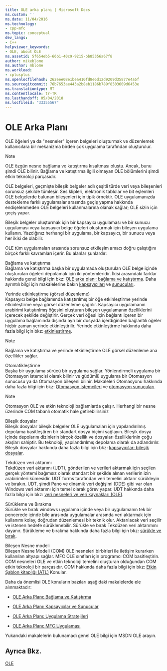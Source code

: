 ```yaml
---
title: OLE arka planı | Microsoft Docs
ms.custom: ''
ms.date: 11/04/2016
ms.technology:
- cpp-mfc
ms.topic: conceptual
dev_langs:
- C++
helpviewer_keywords:
- OLE, about OLE
ms.assetid: 5f654eb5-66b1-40c9-9215-bb85356a67f8
author: mikeblome
ms.author: mblome
ms.workload:
- cplusplus
ms.openlocfilehash: 262eee08e1bea410fd8e6d12d9209d35877e4a5f
ms.sourcegitcommit: 76b7653ae443a2b8eb1186b789f8503609d6453e
ms.translationtype: MT
ms.contentlocale: tr-TR
ms.lasthandoff: 05/04/2018
ms.locfileid: "33355567"
---
```

# <a name="ole-background"></a>OLE Arka Planı
OLE öğeleri ya da "nesneler" içeren belgeleri oluşturmak ve düzenlemek kullanıcılara bir mekanizma birden çok uygulama tarafından oluşturulur.  
  
> [!NOTE]
>  OLE özgün nesne bağlama ve katıştırma kısaltması oluştu. Ancak, bunu şimdi OLE bilinir. Bağlama ve katıştırma ilgili olmayan OLE bölümlerini şimdi etkin teknoloji parçasıdır.  
  
 OLE belgeleri, geçmişte bileşik belgeler adlı çeşitli türde veri veya bileşenleri sorunsuz şekilde tümleşir. Ses klipleri, elektronik tablolar ve bit eşlemleri OLE belgelerde bulunan bileşenleri için tipik örnektir. OLE uygulamanızda destekleme farklı uygulamalar arasında geçiş yapma hakkında endişelenmeden OLE belgeleri kullanmalarına olanak sağlar; OLE sizin için geçiş yapar.  
  
 Bileşik belgeler oluşturmak için bir kapsayıcı uygulaması ve bir sunucu uygulaması veya kapsayıcı belge öğeleri oluşturmak için bileşen uygulama kullanın. Yazdığınız herhangi bir uygulama, bir kapsayıcı, bir sunucu veya her ikisi de olabilir.  
  
 OLE tüm uygulamaları arasında sorunsuz etkileşim amacı doğru çalıştığını birçok farklı kavramları içerir. Bu alanlar şunlardır:  
  
 Bağlama ve katıştırma  
 Bağlama ve katıştırma başka bir uygulamada oluşturulan OLE belge içinde oluşturulan öğeleri depolamak için iki yöntemleridir. İkisi arasındaki farklar hakkında genel bilgi için bkz: [OLE arka planı: bağlama ve katıştırma](../mfc/ole-background-linking-and-embedding.md). Daha ayrıntılı bilgi için makalelerine bakın [kapsayıcıları](../mfc/containers.md) ve [sunucuları](../mfc/servers.md).  
  
 Yerinde etkinleştirme (görsel düzenleme)  
 Kapsayıcı belge bağlamında katıştırılmış bir öğe etkinleştirme yerinde etkinleştirme veya görsel düzenleme çağrılır. Kapsayıcı uygulamanın arabirimi katıştırılmış öğesini oluşturan bileşen uygulamanın özelliklerini içerecek şekilde değiştirir. Gerçek veri öğesi için bağlantı içeren bir uygulama bağlamında dışında ayrı bir dosyada içerdiğinden bağlantılı öğeler hiçbir zaman yerinde etkinleştirilir. Yerinde etkinleştirme hakkında daha fazla bilgi için bkz: [etkinleştirme](../mfc/activation-cpp.md).  
  
> [!NOTE]
>  Bağlama ve katıştırma ve yerinde etkinleştirme OLE görsel düzenleme ana özellikler sağlar.  
  
 Otomatikleştirme  
 Başka bir uygulama sürücü bir uygulama sağlar. Yönlendirmeli uygulama bir Otomasyon istemcisi olarak bilinir ve güdümlü uygulama bir Otomasyon sunucusu ya da Otomasyon bileşeni bilinir. Makaleleri Otomasyonu hakkında daha fazla bilgi için bkz: [Otomasyon istemcileri](../mfc/automation-clients.md) ve [otomasyon sunucuları](../mfc/automation-servers.md).  
  
> [!NOTE]
>  Otomasyon OLE ve etkin teknoloji bağlamlarda çalışır. Herhangi bir nesne üzerinde COM tabanlı otomatik hale getirebilirsiniz  
  
 Bileşik dosyalar  
 Bileşik dosyalar bileşik belgeler OLE uygulamaları için yapılandırılmış depolama basitleştiren bir standart dosya biçimi sağlayın. Bileşik dosya içinde depolarını dizinlerin birçok özellik ve dosyaları özelliklerinin çoğu akışları sahiptir. Bu teknoloji, yapılandırılmış depolama olarak da adlandırılır. Bileşik dosyalar hakkında daha fazla bilgi için bkz: [kapsayıcılar: bileşik dosyalar](../mfc/containers-compound-files.md).  
  
 Tekdüzen veri aktarımı  
 Tekdüzen veri aktarımı (UDT), gönderilen ve verileri aktarmak için seçilen gerçek yöntemi bağımsız olarak standart bir şekilde alınan verilerin izin arabirimleri kümesidir. UDT forms tarafından veri temelini aktarır sürükleyin ve bırakın. UDT, şimdi Pano ve dinamik veri değişimi (DDE) gibi var olan Windows veri aktarımı için temel olarak görev yapar. UDT hakkında daha fazla bilgi için bkz: [veri nesneleri ve veri kaynakları (OLE)](../mfc/data-objects-and-data-sources-ole.md).  
  
 Sürükleme ve Bırakma  
 Sürükle ve bırak windows uygulama içinde veya bir uygulamanın tek bir pencerede içinde bile arasında uygulamalar arasında veri aktarmak için kullanımı kolay, doğrudan düzenlemesi bir teknik olur. Aktarılacak veri seçilir ve istenen hedefe sürüklenebilir. Sürükle ve bırak Tekdüzen veri aktarımını dayanır. Sürükleme ve bırakma hakkında daha fazla bilgi için bkz: [sürükle ve bırak](../mfc/drag-and-drop-ole.md).  
  
 Bileşen Nesne modeli  
 Bileşen Nesne Modeli (COM) OLE nesneleri birbirleri ile iletişim kurarken kullanılan altyapı sağlar. MFC OLE sınıfları için programcı COM basitleştirin. COM nesneleri OLE ve etkin teknoloji temelini oluşturan olduğundan COM etkin teknoloji bir parçasıdır. COM hakkında daha fazla bilgi için bkz: [Etkin Şablon kitaplığı (ATL)](../atl/active-template-library-atl-concepts.md) Konular.  
  
 Daha da önemlisi OLE konuların bazıları aşağıdaki makalelerde ele alınmaktadır:  
  
-   [OLE Arka Planı: Bağlama ve Katıştırma](../mfc/ole-background-linking-and-embedding.md)  
  
-   [OLE Arka Planı: Kapsayıcılar ve Sunucular](../mfc/ole-background-containers-and-servers.md)  
  
-   [OLE Arka Planı: Uygulama Stratejileri](../mfc/ole-background-implementation-strategies.md)  
  
-   [OLE Arka Planı: MFC Uygulaması](../mfc/ole-background-mfc-implementation.md)  
  
 Yukarıdaki makalelerin bulunamadı genel OLE bilgi için MSDN OLE arayın.  
  
## <a name="see-also"></a>Ayrıca Bkz.  
 [OLE](../mfc/ole-in-mfc.md)

